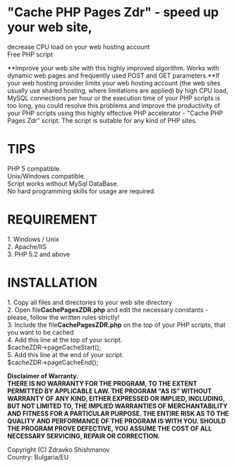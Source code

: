 
# **"Cache PHP Pages Zdr"** - speed up your web site,  
 decrease CPU load on your web hosting account  
Free PHP script

**Improve your web site with this highly improved algorithm. Works with dynamic web pages and frequently used POST and GET parameters.**If your web hosting provider limits your web hosting account (the web sites usually use shared hosting, where limitations are applied) by high CPU load, MySQL connections per hour or the execution time of your PHP scripts is too long, you could resolve this problems and improve the productivity of your PHP scripts using this highly effective PHP accelerator - "Cache PHP Pages Zdr" script. The script is suitable for any kind of PHP sites.

**TIPS**  
=====================  
PHP 5 compatible.  
Unix/Windows compatible.  
Script works without MySql DataBase.  
No hard programming skills for usage are required.  

**REQUIREMENT**  
============  
1\. Windows / Unix  
2\. Apache/IIS  
3\. PHP 5.2 and above  

**INSTALLATION**  
============  
1\. Copy all files and directories to your web site directory  
2\. Open file**CachePagesZDR.php** and edit the necessary constants - please, follow the written rules strictly!  
3\. Include the file**CachePagesZDR.php** on the top of your PHP scripts, that you want to be cached  
 4\. Add this line at the top of your script.  
$cacheZDR->pageCacheStart();  
5\. Add this line at the end of your script.  
$cacheZDR->pageCacheEnd();  

**Disclaimer of Warranty.  
THERE IS NO WARRANTY FOR THE PROGRAM, TO THE EXTENT PERMITTED BY APPLICABLE LAW. THE PROGRAM “AS IS” WITHOUT WARRANTY OF ANY KIND, EITHER EXPRESSED OR IMPLIED, INCLUDING, BUT NOT LIMITED TO, THE IMPLIED WARRANTIES OF MERCHANTABILITY AND FITNESS FOR A PARTICULAR PURPOSE. THE ENTIRE RISK AS TO THE QUALITY AND PERFORMANCE OF THE PROGRAM IS WITH YOU. SHOULD THE PROGRAM PROVE DEFECTIVE, YOU ASSUME THE COST OF ALL NECESSARY SERVICING, REPAIR OR CORRECTION.**

Copyright (C) Zdravko Shishmanov  
Country: Bulgaria/EU  